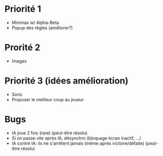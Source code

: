 # Priorité 1
* Minimax w/ Alpha-Beta
* Popup des règles (améliorer?)

# Prorité 2
* Images

# Priorité 3 (idées amélioration)
* Sons
* Proposer le meilleur coup au joueur

# Bugs
* IA joue 2 fois (rare) (peut-être résolu)
* Si on passe vite après IA, désynchro (bloquage écran inactif, ...)
* IA contre IA: ils ne s'arrêtent jamais (même après victoire/défaite) (peut-être résolu)